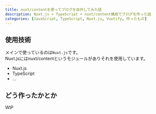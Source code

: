 ```yaml
---
title: nuxt/contentを使ってブログを自作してみた話
description: Nuxt.js + TypeScript + nuxt/content構成でブログを作った話
categories: [JavaScript, TypeScript, Nuxt.js, Vuetify, 作ったもの]
---
```


## 使用技術

メインで使っているのは`Nuxt.js`です。  
Nuxt.jsにはnuxt/contentというモジュールがありそれを使用しています。

- Nuxt.js
- TypeScript
- ...

## どう作ったかとか

WIP
